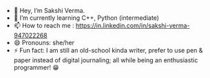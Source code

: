- 👋 Hey, I’m Sakshi Verma.
- 🌱 I’m currently learning C++, Python (intermediate)
- 📫 How to reach me : https://in.linkedin.com/in/sakshi-verma-947022268
- 😄 Pronouns: she/her
- ⚡ Fun fact: I am still an old-school kinda writer, prefer to use pen & paper instead of digital journaling; all while being an enthusiastic programmer! 😁


<!---
d-sakshiway/d-sakshiway is a ✨ special ✨ repository because its `README.md` (this file) appears on your GitHub profile.
You can click the Preview link to take a look at your changes.
--->
